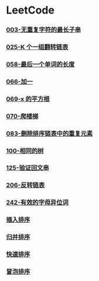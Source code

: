 # LeetCode

### [003-无重复字符的最长子串](https://github.com/GGupzHH/LeetCode/blob/main/003-%E6%97%A0%E9%87%8D%E5%A4%8D%E5%AD%97%E7%AC%A6%E7%9A%84%E6%9C%80%E9%95%BF%E5%AD%90%E4%B8%B2.html)

### [025-K 个一组翻转链表](https://github.com/GGupzHH/LeetCode/blob/main/025-K%20%E4%B8%AA%E4%B8%80%E7%BB%84%E7%BF%BB%E8%BD%AC%E9%93%BE%E8%A1%A8.html)

### [058-最后一个单词的长度](https://github.com/GGupzHH/LeetCode/blob/main/058-%E6%9C%80%E5%90%8E%E4%B8%80%E4%B8%AA%E5%8D%95%E8%AF%8D%E7%9A%84%E9%95%BF%E5%BA%A6.html)

### [066-加一](https://github.com/GGupzHH/LeetCode/blob/main/066-%E5%8A%A0%E4%B8%80.html)

### [069-x 的平方根](https://github.com/GGupzHH/LeetCode/blob/main/069-x%20%E7%9A%84%E5%B9%B3%E6%96%B9%E6%A0%B9.html)

### [070-爬楼梯](https://github.com/GGupzHH/LeetCode/blob/main/070-%E7%88%AC%E6%A5%BC%E6%A2%AF.html)

### [083-删除排序链表中的重复元素](https://github.com/GGupzHH/LeetCode/blob/main/083-%E5%88%A0%E9%99%A4%E6%8E%92%E5%BA%8F%E9%93%BE%E8%A1%A8%E4%B8%AD%E7%9A%84%E9%87%8D%E5%A4%8D%E5%85%83%E7%B4%A0.html)

### [100-相同的树](https://github.com/GGupzHH/LeetCode/blob/main/100-%E7%9B%B8%E5%90%8C%E7%9A%84%E6%A0%91.html)

### [125-验证回文串](https://github.com/GGupzHH/LeetCode/blob/main/125-%E9%AA%8C%E8%AF%81%E5%9B%9E%E6%96%87%E4%B8%B2.html)

### [206-反转链表](https://github.com/GGupzHH/LeetCode/blob/main/206-%E5%8F%8D%E8%BD%AC%E9%93%BE%E8%A1%A8.html)

### [242-有效的字母异位词](https://github.com/GGupzHH/LeetCode/blob/main/242-%E6%9C%89%E6%95%88%E7%9A%84%E5%AD%97%E6%AF%8D%E5%BC%82%E4%BD%8D%E8%AF%8D.html)

### [插入排序](https://github.com/GGupzHH/LeetCode/blob/main/%E6%8F%92%E5%85%A5%E6%8E%92%E5%BA%8F.html)

### [归并排序](https://github.com/GGupzHH/LeetCode/blob/main/%E5%BD%92%E5%B9%B6%E6%8E%92%E5%BA%8F.html)

### [快速排序](https://github.com/GGupzHH/LeetCode/blob/main/%E5%BF%AB%E9%80%9F%E6%8E%92%E5%BA%8F.html)

### [冒泡排序](https://github.com/GGupzHH/LeetCode/blob/main/%E5%86%92%E6%B3%A1%E6%8E%92%E5%BA%8F.html)
